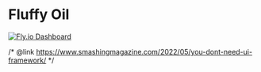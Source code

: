 # Fluffy Oil

[![Fly.io Dashboard](https://img.shields.io/badge/fly.io-dashboard-7c3aed)](https://fly-metrics.net/d/fly-app/fly-app?orgId=141716&var-app=fluffy-oil)

/* @link https://www.smashingmagazine.com/2022/05/you-dont-need-ui-framework/ */

<!-- https://github.com/google/woff2 -->